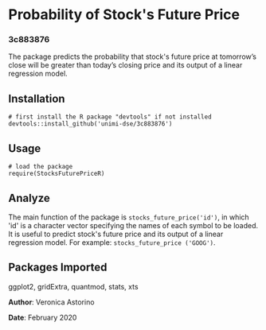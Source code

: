 
# Probability of Stock's Future Price

### 3c883876
The package predicts the probability that stock's future price at tomorrow’s close will be greater than today’s closing price and its output of a linear regression model.

## Installation
 ```
 # first install the R package "devtools" if not installed
 devtools::install_github('unimi-dse/3c883876') 
 ```


## Usage

 ``` 
 # load the package
 require(StocksFuturePriceR)
 ```


## Analyze
The main function of the package is `stocks_future_price('id')`, in which 'id' is a character vector specifying the names of each symbol to be loaded. It is useful to predict stock's future price and its output of a linear regression model. For example: `stocks_future_price ('GOOG')`.


## Packages Imported

ggplot2, gridExtra, quantmod, stats, xts






**Author**: Veronica Astorino

**Date**: February 2020

